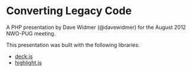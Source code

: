 # Converting Legacy Code

A PHP presentation by Dave Widmer (@davewidmer) for the August 2012 NWO-PUG meeting.

This presentation was built with the following libraries:

* [deck.js](http://imakewebthings.com/deck.js/)
* [highlight.js](http://softwaremaniacs.org/soft/highlight/en/)
